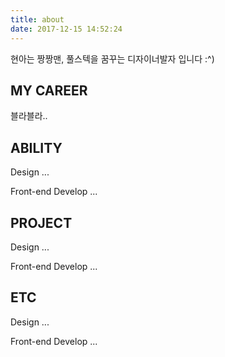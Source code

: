 ```yaml
---
title: about
date: 2017-12-15 14:52:24
---
```


현아는 짱짱맨,
풀스텍을 꿈꾸는 디자이너발자 입니다 :^) 



## MY CAREER
블라블라..



## ABILITY

Design
...

Front-end Develop
...




## PROJECT

Design
...

Front-end Develop
...




## ETC

Design
...

Front-end Develop
...